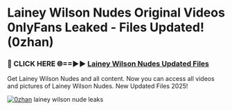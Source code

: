 # Lainey Wilson Nudes Original Videos 0nlyFans Leaked - Files Updated! (0zhan)

<h3>🔴 CLICK HERE 🌐==►► <a href="https://tinyurl.com/yrmya6cz" rel="nofollow">Lainey Wilson Nudes Updated Files</a></h3>

Get Lainey Wilson Nudes and all content. Now you can access all videos and pictures of Lainey Wilson Nudes. New Updated Files 2025!

[![0zhan](https://i.imgur.com/FMdXYCs.gif)](https://tinyurl.com/yrmya6cz)
lainey wilson nude leaks